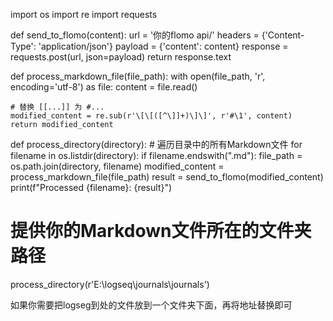 import os
import re
import requests

def send_to_flomo(content):
    url = '你的flomo api/'
    headers = {'Content-Type': 'application/json'}
    payload = {'content': content}
    response = requests.post(url, json=payload)
    return response.text

def process_markdown_file(file_path):
    with open(file_path, 'r', encoding='utf-8') as file:
        content = file.read()
    
    # 替换 [[...]] 为 #...
    modified_content = re.sub(r'\[\[([^\]]+)\]\]', r'#\1', content)
    return modified_content

def process_directory(directory):
    # 遍历目录中的所有Markdown文件
    for filename in os.listdir(directory):
        if filename.endswith(".md"):
            file_path = os.path.join(directory, filename)
            modified_content = process_markdown_file(file_path)
            result = send_to_flomo(modified_content)
            print(f"Processed {filename}: {result}")

# 提供你的Markdown文件所在的文件夹路径
process_directory(r'E:\logseq\journals\journals')



如果你需要把logseg到处的文件放到一个文件夹下面，再将地址替换即可
